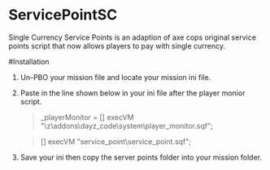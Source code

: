 ServicePointSC
==============

Single Currency Service Points is an adaption of axe cops original service points script that now allows players to pay with single currency.

#Installation

1. Un-PBO your mission file and locate your mission ini file.

1. Paste in the line shown below in your ini file after the player monior script.

	> _playerMonitor = 	[] execVM "\z\addons\dayz_code\system\player_monitor.sqf";
	
	> [] execVM "service_point\service_point.sqf";
	
1. Save your ini then copy the server points folder into your mission folder.
